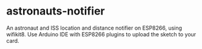 # astronauts-notifier
An astronaut and ISS location and distance notifier on ESP8266, using wifikit8.
Use Arduino IDE with ESP8266 plugins to upload the sketch to your card.


